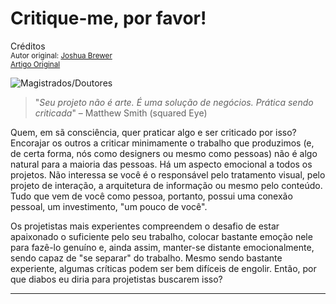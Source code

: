 Critique-me, por favor!
=======================
Créditos<br/>
<small>Autor original: [Joshua Brewer](http://52weeksofux.com/)<br/>[Artigo Original](http://52weeksofux.com/post/743059883/critique-me-please)</small>

![Magistrados/Doutores](http://media.tumblr.com/tumblr_l4oqubbNvO1qz7ace.jpg "Magistrados/Doutores")

> "*Seu projeto não é arte. É uma solução de negócios. Prática sendo criticada*" &ndash; Matthew Smith (squared Eye)

Quem, em sã consciência, quer praticar algo e ser criticado por isso? Encorajar os outros a criticar minimamente o trabalho que produzimos (e, de certa forma, nós como designers ou mesmo como pessoas) não é algo natural para a maioria das pessoas. Há um aspecto emocional a todos os projetos. Não interessa se você é o responsável pelo tratamento visual, pelo projeto de interação, a arquitetura de informação ou mesmo pelo conteúdo. Tudo que vem de você como pessoa, portanto, possui uma conexão pessoal, um investimento, "um pouco de você".

Os projetistas mais experientes compreendem o desafio de estar apaixonado o suficiente pelo seu trabalho, colocar bastante emoção nele para fazê-lo genuíno e, ainda assim, manter-se distante emocionalmente, sendo capaz de "se separar" do trabalho. Mesmo sendo bastante experiente, algumas críticas podem ser bem difíceis de engolir. Então, por que diabos eu diria para projetistas buscarem isso?

****